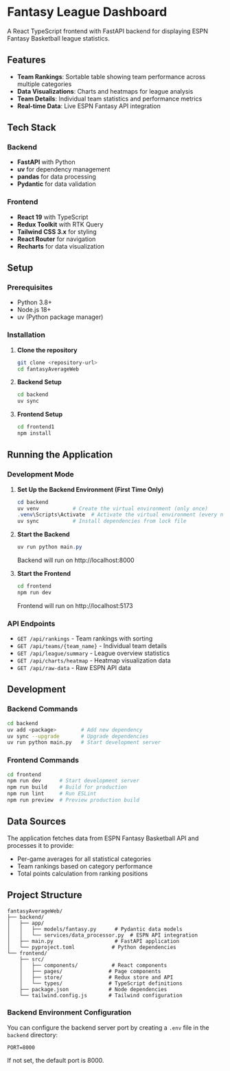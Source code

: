 # Fantasy League Dashboard

A React TypeScript frontend with FastAPI backend for displaying ESPN Fantasy Basketball league statistics.

## Features

- **Team Rankings**: Sortable table showing team performance across multiple categories
- **Data Visualizations**: Charts and heatmaps for league analysis
- **Team Details**: Individual team statistics and performance metrics
- **Real-time Data**: Live ESPN Fantasy API integration

## Tech Stack

### Backend
- **FastAPI** with Python
- **uv** for dependency management
- **pandas** for data processing
- **Pydantic** for data validation

### Frontend
- **React 19** with TypeScript
- **Redux Toolkit** with RTK Query
- **Tailwind CSS 3.x** for styling
- **React Router** for navigation
- **Recharts** for data visualization

## Setup

### Prerequisites
- Python 3.8+
- Node.js 18+
- uv (Python package manager)

### Installation

1. **Clone the repository**
   ```bash
   git clone <repository-url>
   cd fantasyAverageWeb
   ```

2. **Backend Setup**
   ```bash
   cd backend
   uv sync
   ```

3. **Frontend Setup**
   ```bash
   cd frontend1
   npm install
   ```

## Running the Application

### Development Mode

1. **Set Up the Backend Environment (First Time Only)**
   ```powershell
   cd backend
   uv venv           # Create the virtual environment (only once)
   .venv\Scripts\Activate  # Activate the virtual environment (every new terminal)
   uv sync           # Install dependencies from lock file
   ```

2. **Start the Backend**
   ```powershell
   uv run python main.py
   ```
   Backend will run on http://localhost:8000

2. **Start the Frontend**
   ```bash
   cd frontend
   npm run dev
   ```
   Frontend will run on http://localhost:5173

### API Endpoints

- `GET /api/rankings` - Team rankings with sorting
- `GET /api/teams/{team_name}` - Individual team details
- `GET /api/league/summary` - League overview statistics
- `GET /api/charts/heatmap` - Heatmap visualization data
- `GET /api/raw-data` - Raw ESPN API data

## Development

### Backend Commands
```bash
cd backend
uv add <package>        # Add new dependency
uv sync --upgrade       # Upgrade dependencies
uv run python main.py   # Start development server
```

### Frontend Commands
```bash
cd frontend
npm run dev      # Start development server
npm run build    # Build for production
npm run lint     # Run ESLint
npm run preview  # Preview production build
```

## Data Sources

The application fetches data from ESPN Fantasy Basketball API and processes it to provide:
- Per-game averages for all statistical categories
- Team rankings based on category performance
- Total points calculation from ranking positions

## Project Structure

```
fantasyAverageWeb/
├── backend/
│   ├── app/
│   │   ├── models/fantasy.py      # Pydantic data models
│   │   └── services/data_processor.py  # ESPN API integration
│   ├── main.py                    # FastAPI application
│   └── pyproject.toml            # Python dependencies
└── frontend/
    ├── src/
    │   ├── components/           # React components
    │   ├── pages/               # Page components
    │   ├── store/               # Redux store and API
    │   └── types/               # TypeScript definitions
    ├── package.json             # Node dependencies
    └── tailwind.config.js       # Tailwind configuration
```

### Backend Environment Configuration

You can configure the backend server port by creating a `.env` file in the `backend` directory:

```env
PORT=8000
```

If not set, the default port is 8000.